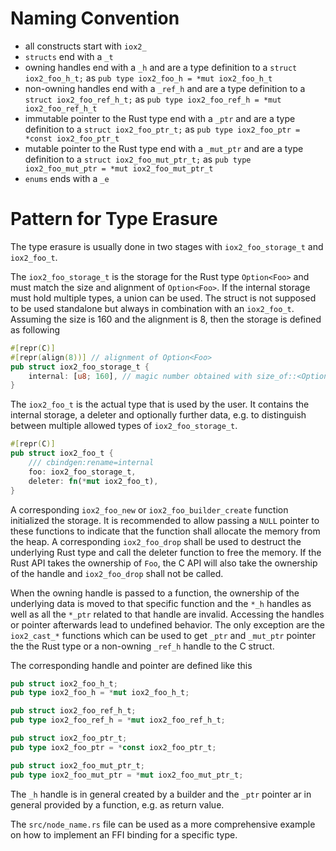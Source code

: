 # Naming Convention

- all constructs start with `iox2_`
- `structs` end with a `_t`
- owning handles end with a `_h` and are a type definition to a `struct iox2_foo_h_t;` as `pub type iox2_foo_h = *mut iox2_foo_h_t`
- non-owning handles end with a `_ref_h` and are a type definition to a `struct iox2_foo_ref_h_t;` as `pub type iox2_foo_ref_h = *mut iox2_foo_ref_h_t`
- immutable pointer to the Rust type end with a `_ptr` and are a type definition to a `struct iox2_foo_ptr_t;` as `pub type iox2_foo_ptr = *const iox2_foo_ptr_t`
- mutable pointer to the Rust type end with a `_mut_ptr` and are a type definition to a `struct iox2_foo_mut_ptr_t;` as `pub type iox2_foo_mut_ptr = *mut iox2_foo_mut_ptr_t`
- `enums` ends with a `_e`

# Pattern for Type Erasure

The type erasure is usually done in two stages with `iox2_foo_storage_t` and `iox2_foo_t`.

The `iox2_foo_storage_t` is the storage for the Rust type `Option<Foo>` and must match the size and alignment of `Option<Foo>`.
If the internal storage must hold multiple types, a union can be used.
The struct is not supposed to be used standalone but always in combination with an `iox2_foo_t`.
Assuming the size is 160 and the alignment is 8, then the storage is defined as following
```rs
#[repr(C)]
#[repr(align(8))] // alignment of Option<Foo>
pub struct iox2_foo_storage_t {
    internal: [u8; 160], // magic number obtained with size_of::<Option<Foo>>()
}
```

The `iox2_foo_t` is the actual type that is used by the user. It contains the internal storage, a deleter and
optionally further data, e.g. to distinguish between multiple allowed types of `iox2_foo_storage_t`.
```rs
#[repr(C)]
pub struct iox2_foo_t {
    /// cbindgen:rename=internal
    foo: iox2_foo_storage_t,
    deleter: fn(*mut iox2_foo_t),
}
```

A corresponding `iox2_foo_new` or `iox2_foo_builder_create` function initialized the storage. It is recommended to allow
passing a `NULL` pointer to these functions to indicate that the function shall allocate the memory from the heap. A
corresponding `iox2_foo_drop` shall be used to destruct the underlying Rust type and call the deleter function to free the memory.
If the Rust API takes the ownership of `Foo`, the C API will also take the ownership of the handle and `iox2_foo_drop` shall not be
called.

When the owning handle is passed to a function, the ownership of the underlying data is moved to that specific function and the `*_h` handles
as well as all the `*_ptr` related to that handle are invalid. Accessing the handles or pointer afterwards lead to undefined behavior.
The only exception are the `iox2_cast_*` functions which can be used to get `_ptr` and `_mut_ptr` pointer the the Rust type or a non-owning `_ref_h` handle to the C struct.

The corresponding handle and pointer are defined like this
```rs
pub struct iox2_foo_h_t;
pub type iox2_foo_h = *mut iox2_foo_h_t;

pub struct iox2_foo_ref_h_t;
pub type iox2_foo_ref_h = *mut iox2_foo_ref_h_t;

pub struct iox2_foo_ptr_t;
pub type iox2_foo_ptr = *const iox2_foo_ptr_t;

pub struct iox2_foo_mut_ptr_t;
pub type iox2_foo_mut_ptr = *mut iox2_foo_mut_ptr_t;
```

The `_h` handle is in general created by a builder and the `_ptr` pointer ar in general provided by a function, e.g. as return value.

The `src/node_name.rs` file can be used as a more comprehensive example on how to implement an FFI binding for a specific type.
